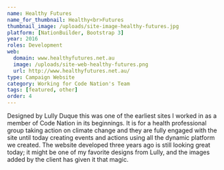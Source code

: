 ```yaml
---
name: Healthy Futures
name_for_thumbnail: Healthy<br>Futures
thumbnail_image: /uploads/site-image-healthy-futures.jpg
platform: [NationBuilder, Bootstrap 3]
year: 2016
roles: Development
web:
  domain: www.healthyfutures.net.au
  image: /uploads/site-web-healthy-futures.png
  url: http://www.healthyfutures.net.au/
type: Campaign Website
category: Working for Code Nation's Team
tags: [featured, other]
order: 4
---
```


Designed by Lully Duque this was one of the earliest sites I worked in as a member of Code Nation in its beginnings. It is for a health professional group taking action on climate change and they are fully engaged with the site until today creating events and actions using all the dynamic platform we created. The website developed three years ago is still looking great today; it might be one of my favorite designs from Lully, and the images added by the client has given it that magic.